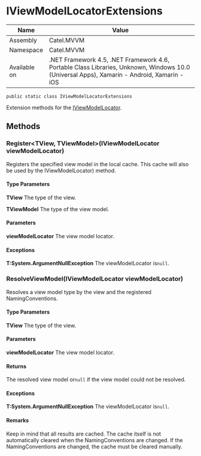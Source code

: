 

# IViewModelLocatorExtensions

Name|Value
---|---
Assembly|Catel.MVVM
Namespace|Catel.MVVM
Available on|.NET Framework 4.5, .NET Framework 4.6, Portable Class Libraries, Unknown, Windows 10.0 (Universal Apps), Xamarin - Android, Xamarin - iOS

```
public static class IViewModelLocatorExtensions
```

Extension methods for the [IViewModelLocator](#).



## Methods

### Register<TView, TViewModel>(IViewModelLocator viewModelLocator)

Registers the specified view model in the local cache. This cache will also be used by the IViewModelLocator) method.

#### Type Parameters

**TView**
The type of the view.

**TViewModel**
The type of the view model.

#### Parameters

**viewModelLocator**
The view model locator.

#### Exceptions

**T:System.ArgumentNullException**
The viewModelLocator is`null`.



### ResolveViewModel<TView>(IViewModelLocator viewModelLocator)

Resolves a view model type by the view and the registered NamingConventions.

#### Type Parameters

**TView**
The type of the view.

#### Parameters

**viewModelLocator**
The view model locator.

#### Returns

The resolved view model or`null` if the view model could not be resolved.

#### Exceptions

**T:System.ArgumentNullException**
The viewModelLocator is`null`.

#### Remarks

Keep in mind that all results are cached. The cache itself is not automatically cleared when the NamingConventions are changed. If the NamingConventions are changed, the cache must be cleared manually.



